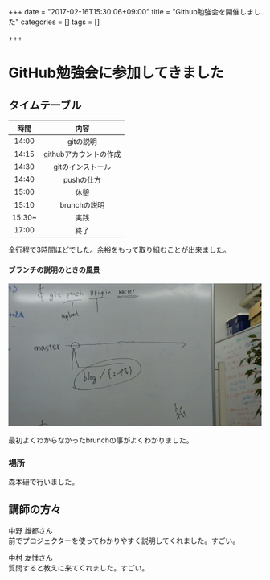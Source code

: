 +++
date = "2017-02-16T15:30:06+09:00"
title = "Github勉強会を開催しました"
categories = []
tags = []

+++

# GitHub勉強会に参加してきました  
## タイムテーブル

|時間|内容|
|:-:|:-:|
|14:00|gitの説明|
|14:15|githubアカウントの作成|
|14:30|gitのインストール|
|14:40|pushの仕方|
|15:00|休憩|
|15:10|brunchの説明|
|15:30~|実践|
|17:00|終了|

全行程で3時間ほどでした。余裕をもって取り組むことが出来ました。


#### ブランチの説明のときの風景　　

![](DSC_0225.JPG)

最初よくわからなかったbrunchの事がよくわかりました。

### 場所
森本研で行いました。


## 講師の方々

中野 雄都さん  
前でプロジェクターを使ってわかりやすく説明してくれました。すごい。

中村 友惟さん  
質問すると教えに来てくれました。すごい。
